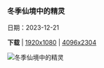 ### 冬季仙境中的精灵

日期：2023-12-21

**下载**  |  [1920x1080](https://cn.bing.com/th?id=OHR.WinterSolstice2023_ZH-CN4450201916_1920x1080.jpg)  |  [4096x2304](https://cn.bing.com/th?id=OHR.WinterSolstice2023_ZH-CN4450201916_UHD.jpg)

![冬季仙境中的精灵](https://cn.bing.com/th?id=OHR.WinterSolstice2023_ZH-CN4450201916_1920x1080.jpg "天鹅泉湿地公园，伊犁，新疆，中国 (© 500px Asia/Getty images)")

